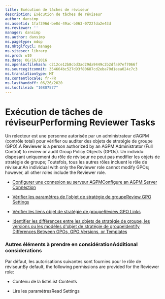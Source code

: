 ```yaml
---
title: Exécution de tâches de réviseur
description: Exécution de tâches de réviseur
author: dansimp
ms.assetid: 1faf396d-be0d-49ac-b063-0722fda2e43d
ms.reviewer: ''
manager: dansimp
ms.author: dansimp
ms.pagetype: mdop
ms.mktglfcycl: manage
ms.sitesec: library
ms.prod: w10
ms.date: 06/16/2016
ms.openlocfilehash: c212ce12b8cbd3ad29da9449c2b2dfa97ef7066f
ms.sourcegitcommit: 354664bc527d93f80687cd2eba70d1eea024c7c3
ms.translationtype: MT
ms.contentlocale: fr-FR
ms.lasthandoff: 06/26/2020
ms.locfileid: "10807577"
---
```

# <span data-ttu-id="6fff8-103">Exécution de tâches de réviseur</span><span class="sxs-lookup"><span data-stu-id="6fff8-103">Performing Reviewer Tasks</span></span>


<span data-ttu-id="6fff8-104">Un relecteur est une personne autorisée par un administrateur d’AGPM (contrôle total) pour vérifier ou auditer des objets de stratégie de groupe (GPO).</span><span class="sxs-lookup"><span data-stu-id="6fff8-104">A Reviewer is a person authorized by an AGPM Administrator (Full Control) to review or audit Group Policy Objects (GPOs).</span></span> <span data-ttu-id="6fff8-105">Un individu disposant uniquement du rôle de réviseur ne peut pas modifier les objets de stratégie de groupe; Toutefois, tous les autres rôles incluent le rôle de réviseur.</span><span class="sxs-lookup"><span data-stu-id="6fff8-105">An individual with only the Reviewer role cannot modify GPOs; however, all other roles include the Reviewer role.</span></span>

-   [<span data-ttu-id="6fff8-106">Configurer une connexion au serveur AGPM</span><span class="sxs-lookup"><span data-stu-id="6fff8-106">Configure an AGPM Server Connection</span></span>](configure-an-agpm-server-connection-reviewer-agpm30ops.md)

-   [<span data-ttu-id="6fff8-107">Vérifier les paramètres de l'objet de stratégie de groupe</span><span class="sxs-lookup"><span data-stu-id="6fff8-107">Review GPO Settings</span></span>](review-gpo-settings-agpm30ops.md)

-   [<span data-ttu-id="6fff8-108">Vérifier les liens objet de stratégie de groupe</span><span class="sxs-lookup"><span data-stu-id="6fff8-108">Review GPO Links</span></span>](review-gpo-links-agpm30ops.md)

-   [<span data-ttu-id="6fff8-109">Identifier les différences entre les objets de stratégie de groupe, les versions ou les modèles d'objet de stratégie de groupe</span><span class="sxs-lookup"><span data-stu-id="6fff8-109">Identify Differences Between GPOs, GPO Versions, or Templates</span></span>](identify-differences-between-gpos-gpo-versions-or-templates-agpm30ops.md)

### <span data-ttu-id="6fff8-110">Autres éléments à prendre en considération</span><span class="sxs-lookup"><span data-stu-id="6fff8-110">Additional considerations</span></span>

<span data-ttu-id="6fff8-111">Par défaut, les autorisations suivantes sont fournies pour le rôle de réviseur:</span><span class="sxs-lookup"><span data-stu-id="6fff8-111">By default, the following permissions are provided for the Reviewer role:</span></span>

-   <span data-ttu-id="6fff8-112">Contenu de la liste</span><span class="sxs-lookup"><span data-stu-id="6fff8-112">List Contents</span></span>

-   <span data-ttu-id="6fff8-113">Lire les paramètres</span><span class="sxs-lookup"><span data-stu-id="6fff8-113">Read Settings</span></span>

 

 





